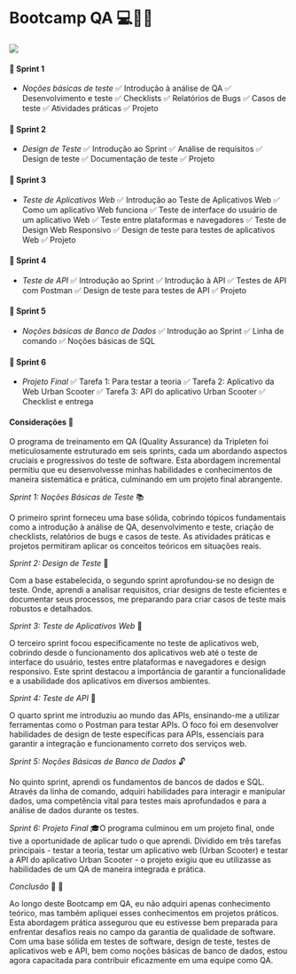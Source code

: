 # Bootcamp QA 💻💛🌻 
<img src="![image](file:///C:/Users/paulo/Downloads/Design%20sem%20nome.pdf)">

####  :pushpin: Sprint 1 
- *Noções básicas de teste*
:white_check_mark: Introdução à análise de QA
:white_check_mark: Desenvolvimento e teste
:white_check_mark: Checklists
:white_check_mark: Relatórios de Bugs
:white_check_mark: Casos de teste
:white_check_mark: Atividades práticas
:white_check_mark: Projeto

####  :pushpin: Sprint 2 
- *Design de Teste*
:white_check_mark: Introdução ao Sprint
:white_check_mark: Análise de requisitos
:white_check_mark: Design de teste
:white_check_mark: Documentação de teste
:white_check_mark: Projeto

####  :pushpin: Sprint 3 
- *Teste de Aplicativos Web*
:white_check_mark: Introdução ao Teste de Aplicativos Web
:white_check_mark: Como um aplicativo Web funciona
:white_check_mark: Teste de interface do usuário de um aplicativo Web
:white_check_mark: Teste entre plataformas e navegadores
:white_check_mark: Teste de Design Web Responsivo
:white_check_mark: Design de teste para testes de aplicativos Web
:white_check_mark: Projeto

####  :pushpin: Sprint 4
- *Teste de API*
:white_check_mark: Introdução ao Sprint
:white_check_mark: Introdução à API
:white_check_mark: Testes de API com Postman
:white_check_mark: Design de teste para testes de API
:white_check_mark: Projeto

####  :pushpin: Sprint 5
-  *Noções básicas de Banco de Dados*
:white_check_mark: Introdução ao Sprint
:white_check_mark: Linha de comando
:white_check_mark: Noções básicas de SQL

####  :pushpin: Sprint 6
- *Projeto Final*
:white_check_mark: Tarefa 1: Para testar a teoria
:white_check_mark: Tarefa 2: Aplicativo da Web Urban Scooter
:white_check_mark: Tarefa 3: API do aplicativo Urban Scooter
:white_check_mark: Checklist e entrega

#### Considerações :memo:

O programa de treinamento em QA (Quality Assurance) da Tripleten foi meticulosamente estruturado em seis sprints, cada um abordando aspectos cruciais e progressivos do teste de software. Esta abordagem incremental permitiu que eu desenvolvesse minhas habilidades e conhecimentos de maneira sistemática e prática, culminando em um projeto final abrangente.

*Sprint 1: Noções Básicas de Teste* :books:

O primeiro sprint forneceu uma base sólida, cobrindo tópicos fundamentais como a introdução à análise de QA, desenvolvimento e teste, criação de checklists, relatórios de bugs e casos de teste. As atividades práticas e projetos permitiram aplicar os conceitos teóricos em situações reais.

*Sprint 2: Design de Teste* :mag_right:

Com a base estabelecida, o segundo sprint aprofundou-se no design de teste. Onde, aprendi a analisar requisitos, criar designs de teste eficientes e documentar seus processos, me preparando para criar casos de teste mais robustos e detalhados.

*Sprint 3: Teste de Aplicativos Web* :crystal_ball:

O terceiro sprint focou especificamente no teste de aplicativos web, cobrindo desde o funcionamento dos aplicativos web até o teste de interface do usuário, testes entre plataformas e navegadores e design responsivo. Este sprint destacou a importância de garantir a funcionalidade e a usabilidade dos aplicativos em diversos ambientes.

*Sprint 4: Teste de API* :ghost:

O quarto sprint me introduziu ao mundo das APIs, ensinando-me a utilizar ferramentas como o Postman para testar APIs. O foco foi em desenvolver habilidades de design de teste específicas para APIs, essenciais para garantir a integração e funcionamento correto dos serviços web.

*Sprint 5: Noções Básicas de Banco de Dados* :unlock:

No quinto sprint, aprendi os fundamentos de bancos de dados e SQL. Através da linha de comando, adquiri habilidades para interagir e manipular dados, uma competência vital para testes mais aprofundados e para a análise de dados durante os testes.

*Sprint 6: Projeto Final* :mortar_board:O programa culminou em um projeto final, onde tive a oportunidade de aplicar tudo o que aprendi. Dividido em três tarefas principais - testar a teoria, testar um aplicativo web (Urban Scooter) e testar a API do aplicativo Urban Scooter - o projeto exigiu que eu utilizasse as habilidades de um QA de maneira integrada e prática.

*Conclusão* :100: :dancer:

Ao longo deste Bootcamp em QA, eu não  adquiri apenas conhecimento teórico, mas também apliquei esses conhecimentos em projetos práticos. Esta abordagem prática assegurou que eu estivesse bem preparada para enfrentar desafios reais no campo da garantia de qualidade de software. Com uma base sólida em testes de software, design de teste, testes de aplicativos web e API, bem como noções básicas de banco de dados, estou agora capacitada para contribuir eficazmente em uma equipe como QA.
